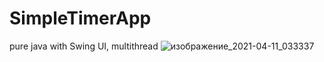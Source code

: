 # SimpleTimerApp
pure java with Swing UI, multithread
![изображение_2021-04-11_033337](https://user-images.githubusercontent.com/73439281/114287258-b2b5a800-9a76-11eb-9069-df4db5473ef0.png)
